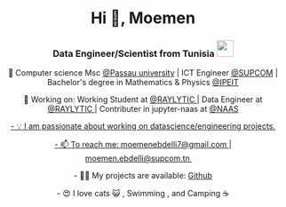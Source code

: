 <!---
- 👋 Hi, I’m @moe-men
- 👀 I’m interested in ...
- 🌱 I’m currently learning ...
- 💞️ I’m looking to collaborate on ...
- 📫 How to reach me ...
--->


<h1 align="center">Hi 👋, Moemen</h1>
<h3 align="center">Data Engineer/Scientist from Tunisia <img src="https://njq-ip.com/wp-content/uploads/2014/256/Tunisia-Flag.png" width="30px" height="30px"/></h3>


<p align="center">
    🎯 Computer science Msc <a href="https://www.uni-passau.de/en/">@Passau university</a> | ICT Engineer <a href="http://www.supcom.mincom.tn/Fr/accueil_46_3"> @SUPCOM</a> | Bachelor's degree in Mathematics & Physics <a href="http://www.ipeit.rnu.tn/en">@IPEIT </a>
</p>

<p align="center">
🔭 Working on: Working Student at <a href="https://www.raylytic.com/en/"> @RAYLYTIC </a> | Data Engineer at <a href="https://www.raylytic.com/en/"> @RAYLYTIC </a> | Contributer in jupyter-naas at <a href="https://github.com/jupyter-naas/awesome-notebooks"> @NAAS
</p> 

<p align="center">
- 💡 I am passionate about working on datascience/engineering projects.
</p>

<p align="center">
- 📫 To reach me: moemenebdelli7@gmail.com | moemen.ebdelli@supcom.tn <a target="_blank" href="https://www.linkedin.com/in/moemen-ebdelli/"><img src="https://cdn-icons-png.flaticon.com/512/174/174857.png" width="16px" height="16px" /></a>
</p>

<p align="center">
- 👨‍💻 My projects are available: <a href="https://github.com/moe-men"> Github </a>
</p>


<p align="center">
- 😍 I love cats 😺 , Swimming , and Camping ☕
</p>






<!---
moe-men/moe-men is a ✨ special ✨ repository because its `README.md` (this file) appears on your GitHub profile.
You can click the Preview link to take a look at your changes.
--->

